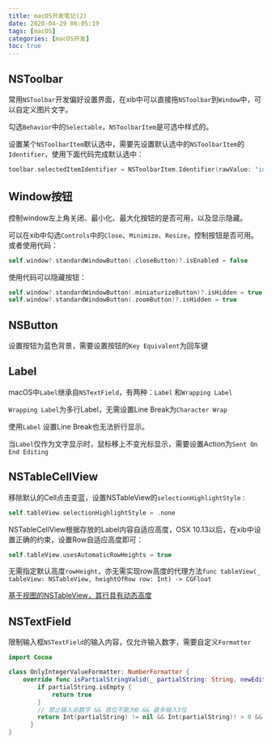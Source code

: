 ```yaml
---
title: macOS开发笔记(2)
date: 2020-04-29 06:05:19
tags: [macOS]
categories: [macOS开发]
toc: true
---
```


## NSToolbar

常用`NSToolbar`开发偏好设置界面，在xib中可以直接拖`NSToolbar`到`Window`中，可以自定义图片文字。

<!-- more -->

勾选`Behavior`中的`Selectable`，`NSToolbarItem`是可选中样式的。

设置某个`NSToolbarItem`默认选中，需要先设置默认选中的`NSToolbarItem`的`Identifier`，使用下面代码完成默认选中：

```Swift
toolbar.selectedItemIdentifier = NSToolbarItem.Identifier(rawValue: "id")
```

## Window按钮

控制window左上角关闭、最小化、最大化按钮的是否可用，以及显示隐藏。

可以在xib中勾选`Controls`中的`Close`、`Minimize`、`Resize`，控制按钮是否可用。或者使用代码：

```Swift
self.window?.standardWindowButton(.closeButton)?.isEnabled = false
```

使用代码可以隐藏按钮：

```Swift
self.window?.standardWindowButton(.miniaturizeButton)?.isHidden = true
self.window?.standardWindowButton(.zoomButton)?.isHidden = true
```

## NSButton

设置按钮为蓝色背景，需要设置按钮的`Key Equivalent`为回车键

## Label

macOS中`Label`继承自`NSTextField`，有两种：`Label` 和`Wrapping Label`

`Wrapping Label`为多行Label，无需设置Line Break为`Character Wrap`

使用`Label` 设置Line Break也无法折行显示。

当`Label`仅作为文字显示时，鼠标移上不变光标显示，需要设置Action为`Sent On End Editing`

## NSTableCellView

移除默认的Cell点击变蓝，设置NSTableView的`selectionHighlightStyle` :

```swift
self.tableView.selectionHighlightStyle = .none
```

NSTableCellView根据存放的Label内容自适应高度，OSX 10.13以后，在xib中设置正确的约束，设置Row自适应高度即可：

```swift
self.tableView.usesAutomaticRowHeights = true
```

无需指定默认高度`rowHeight`，亦无需实现row高度的代理方法`func tableView(_ tableView: NSTableView, heightOfRow row: Int) -> CGFloat`

[基于视图的NSTableView，其行具有动态高度](https://www.itranslater.com/qa/details/2325926279662535680)

## NSTextField

限制输入框`NSTextField`的输入内容，仅允许输入数字，需要自定义`Formatter`

```swift
import Cocoa

class OnlyIntegerValueFormatter: NumberFormatter {
    override func isPartialStringValid(_ partialString: String, newEditingString newString: AutoreleasingUnsafeMutablePointer<NSString?>?, errorDescription error: AutoreleasingUnsafeMutablePointer<NSString?>?) -> Bool {
        if partialString.isEmpty {
            return true
        }
        // 禁止输入非数字 && 首位不能为0 && 最多输入3位
        return Int(partialString) != nil && Int(partialString)! > 0 && partialString.count < 4
      }
}
```

